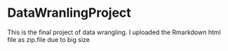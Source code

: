 # DataWranlingProject
This is the final project of data wrangling. 
I uploaded the Rmarkdown html file as zip.file due to big size

